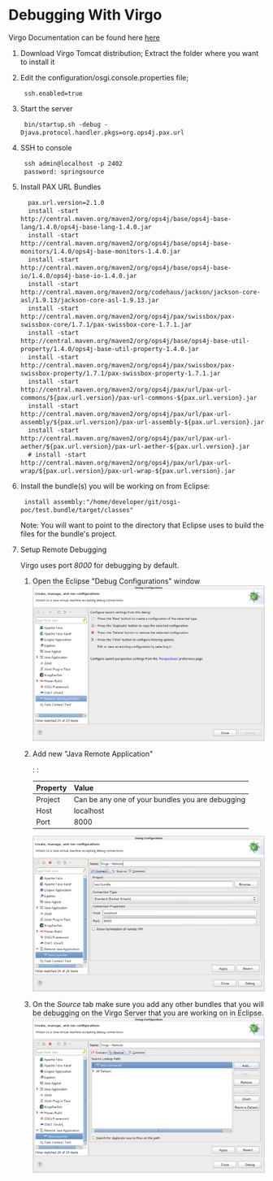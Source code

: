 # Debugging With Virgo

Virgo Documentation can be found here <a href="http://www.eclipse.org/virgo/documentation/virgo-documentation-3.6.2.RELEASE/docs/virgo-user-guide/htmlsingle/virgo-user-guide.html#installation">here</a>

1. Download Virgo Tomcat distribution; Extract the folder where you want to install it
2. Edit the configuration/osgi.console.properties file; 
     
        ssh.enabled=true

3. Start the server
     
        bin/startup.sh -debug -Djava.protocol.handler.pkgs=org.ops4j.pax.url

4. SSH to console

        ssh admin@localhost -p 2402
        password: springsource

5. Install PAX URL Bundles

         pax.url.version=2.1.0
         install -start http://central.maven.org/maven2/org/ops4j/base/ops4j-base-lang/1.4.0/ops4j-base-lang-1.4.0.jar
         install -start http://central.maven.org/maven2/org/ops4j/base/ops4j-base-monitors/1.4.0/ops4j-base-monitors-1.4.0.jar
         install -start http://central.maven.org/maven2/org/ops4j/base/ops4j-base-io/1.4.0/ops4j-base-io-1.4.0.jar
         install -start http://central.maven.org/maven2/org/codehaus/jackson/jackson-core-asl/1.9.13/jackson-core-asl-1.9.13.jar
         install -start http://central.maven.org/maven2/org/ops4j/pax/swissbox/pax-swissbox-core/1.7.1/pax-swissbox-core-1.7.1.jar
         install -start http://central.maven.org/maven2/org/ops4j/base/ops4j-base-util-property/1.4.0/ops4j-base-util-property-1.4.0.jar
         install -start http://central.maven.org/maven2/org/ops4j/pax/swissbox/pax-swissbox-property/1.7.1/pax-swissbox-property-1.7.1.jar         
         install -start http://central.maven.org/maven2/org/ops4j/pax/url/pax-url-commons/${pax.url.version}/pax-url-commons-${pax.url.version}.jar
         install -start http://central.maven.org/maven2/org/ops4j/pax/url/pax-url-assembly/${pax.url.version}/pax-url-assembly-${pax.url.version}.jar
         install -start http://central.maven.org/maven2/org/ops4j/pax/url/pax-url-aether/${pax.url.version}/pax-url-aether-${pax.url.version}.jar
         # install -start http://central.maven.org/maven2/org/ops4j/pax/url/pax-url-wrap/${pax.url.version}/pax-url-wrap-${pax.url.version}.jar

6. Install the bundle(s) you will be working on from Eclipse:

        install assembly:"/home/developer/git/osgi-poc/test.bundle/target/classes"

    Note: You will want to point to the directory that Eclipse uses to build the files for the bundle's project.

7. Setup Remote Debugging

    Virgo uses port *8000* for debugging by default.

    1. Open the Eclipse "Debug Configurations" window 
    ![alt text](images/debug-virgo-01.png "Remote Debug Virgo Step 1")

    2. Add new "Java Remote Application"
    
        : 
        : 
         
        
        | Property      | Value                                            |
        | ------------- |--------------------------------------------------|
        | Project       | Can be any one of your bundles you are debugging |
        | Host          | localhost                                        |
        | Port          | 8000                                             |
        
        ![alt text](images/debug-virgo-02.png "Remote Debug Virgo Step 2")

    3. On the *Source* tab make sure you add any other bundles that you will be debugging on the Virgo Server that you are working on in Eclipse.
    ![alt text](images/debug-virgo-03.png "Remote Debug Virgo Step 3")

